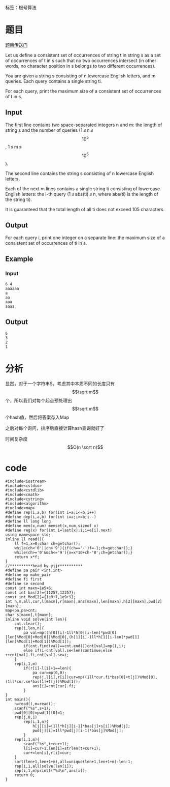 ﻿---
subtitle: "根号分治"
tags: 
 - 特殊-根号分治
grammar_cjkRuby: true
catalog: true
layout:  post
header-img: "img/header/P92.jpg"
preview-img: "/img/preview/P92.jpg"
---
标签：根号算法

# 题目

[题目传送门](https://cn.vjudge.net/problem/Gym-101741K)

Let us define a consistent set of occurrences of string t in string s as a set of occurrences of t in s such that no two occurrences intersect (in other words, no character position in s belongs to two different occurrences).

You are given a string s consisting of n lowercase English letters, and m queries. Each query contains a single string ti.

For each query, print the maximum size of a consistent set of occurrences of t in s.

## Input
The first line contains two space-separated integers n and m: the length of string s and the number of queries (1 ≤ n ≤ $$10^5$$, 1 ≤ m ≤ $$10^5$$).

The second line contains the string s consisting of n lowercase English letters.

Each of the next m lines contains a single string ti consisting of lowercase English letters: the i-th query (1 ≤ abs(ti) ≤ n, where abs(ti) is the length of the string ti).

It is guaranteed that the total length of all ti does not exceed 105 characters.

## Output
For each query i, print one integer on a separate line: the maximum size of a consistent set of occurrences of ti in s.

## Example
### Input
```
6 4
aaaaaa
a
aa
aaa
aaaa
```
## Output
```
6
3
2
1
```
# 分析

显然，对于一个字符串S，考虑其中本质不同的长度只有$$\sqrt m$$个，所以我们对每个起点预处理出$$\sqrt m$$个hash值，然后将答案存入Map

之后对每个询问，排序后直接计算hash查询就好了

时间复杂度$$O(n \sqrt n)$$

# code
```
#include<iostream>
#include<cstdio>
#include<cstdlib>
#include<cmath>
#include<cstring>
#include<algorithm>
#include<map>
#define rep(i,a,b) for(int i=a;i<=b;i++)
#define dep(i,a,b) for(int i=a;i>=b;i--)
#define ll long long
#define mem(x,num) memset(x,num,sizeof x)
#define reg(x) for(int i=last[x];i;i=e[i].next)
using namespace std;
inline ll read(){
	ll f=1,x=0;char ch=getchar();
	while(ch<'0'||ch>'9'){if(ch=='-')f=-1;ch=getchar();}
	while(ch>='0'&&ch<='9'){x=x*10+ch-'0';ch=getchar();}
	return x*f;
}
//**********head by yjjr**********
#define pa pair <int,int>
#define mp make_pair
#define fi first
#define se second
const int maxn=1e5+6;
const int bas[2]={11257,12257};
const int Mod[2]={1e9+7,1e9+9};
int n,m,all,cur,l[maxn],r[maxn],ans[maxn],len[maxn],h[2][maxn],pwd[2][maxn];
map<pa,pa>cnt;
char s[maxn],t[maxn]; 
inline void solve(int len){
	cnt.clear();
	rep(i,len,n){
		pa val=mp((h[0][i]-1ll*h[0][i-len]*pwd[0][len]%Mod[0]+Mod[0])%Mod[0],(h[1][i]-1ll*h[1][i-len]*pwd[1][len]%Mod[1]+Mod[1])%Mod[1]);
    	if(cnt.find(val)==cnt.end())cnt[val]=mp(1,i);
    	else if(i-cnt[val].se<len)continue;else ++cnt[val].fi,cnt[val].se=i;
    }
    rep(i,1,m)
    	if(r[i]-l[i]+1==len){
    		pa cur=mp(0,0);
    		rep(j,l[i],r[i])cur=mp((1ll*cur.fi*bas[0]+t[j])%Mod[0],(1ll*cur.se*bas[1]+t[j])%Mod[1]);
			ans[i]=cnt[cur].fi;
		}
}
int main(){
	n=read(),m=read();
	scanf("%s",s+1);
	pwd[0][0]=pwd[1][0]=1;
	rep(j,0,1)
		rep(i,1,n){
			h[j][i]=(1ll*h[j][i-1]*bas[j]+s[i])%Mod[j];
			pwd[j][i]=1ll*pwd[j][i-1]*bas[j]%Mod[j];
		}
	rep(i,1,m){
		scanf("%s",t+cur+1);
		l[i]=cur+1,len[i]=strlen(t+cur+1);
		cur+=len[i],r[i]=cur;
	}
	sort(len+1,len+1+m),all=unique(len+1,len+1+m)-len-1;
	rep(i,1,all)solve(len[i]);
	rep(i,1,m)printf("%d\n",ans[i]);
	return 0;
}
```